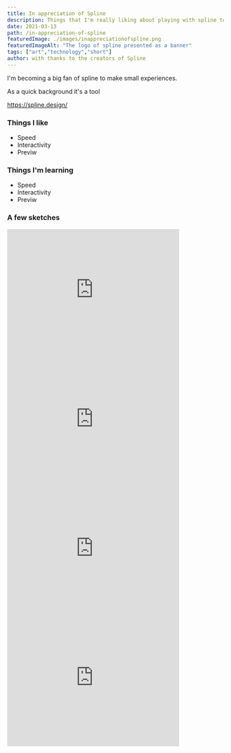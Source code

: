 ```yaml
---
title: In appreciation of Spline
description: Things that I'm really liking about playing with spline tool.
date: 2021-03-13
path: /in-appreciation-of-spline
featuredImage: ./images/inappreciationofspline.png
featuredImageAlt: "The logo of spline presented as a banner"
tags: ["art","technology","short"]
author: with thanks to the creators of Spline
---
```


I'm becoming a big fan of spline to make small experiences.

As a quick background it's a tool

https://spline.design/


### Things I like
- Speed
- Interactivity
- Previw

### Things I'm learning
- Speed
- Interactivity
- Previw


### A few sketches
<iframe src="https://logikblok.github.io/sketches/solarsystemv1/" style="border:0px #ffffff none;" name="myiFrame" scrolling="no" frameborder="1" marginheight="0px" marginwidth="0px" height="300px" width="400px" allowfullscreen></iframe>

<iframe src="https://logikblok.github.io/sketches/littleregatta/" style="border:0px #ffffff none;" name="myiFrame" scrolling="no" frameborder="1" marginheight="0px" marginwidth="0px" height="300px" width="400px" allowfullscreen></iframe>

<iframe src="https://logikblok.github.io/sketches/littlerocket/" style="border:0px #ffffff none;" name="myiFrame" scrolling="no" frameborder="1" marginheight="0px" marginwidth="0px" height="300px" width="400px" allowfullscreen></iframe>

<iframe src="https://logikblok.github.io/sketches/little-forest/" style="border:0px #ffffff none;" name="myiFrame" scrolling="no" frameborder="1" marginheight="0px" marginwidth="0px" height="300px" width="400px" allowfullscreen></iframe>
